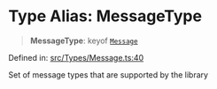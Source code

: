 # Type Alias: MessageType

> **MessageType**: keyof [`Message`](../namespaces/proto/classes/Message.md)

Defined in: [src/Types/Message.ts:40](https://github.com/Fokusdotid/bail/blob/82f46c566476ac566bfd781dede14412fcdfb787/src/Types/Message.ts#L40)

Set of message types that are supported by the library
